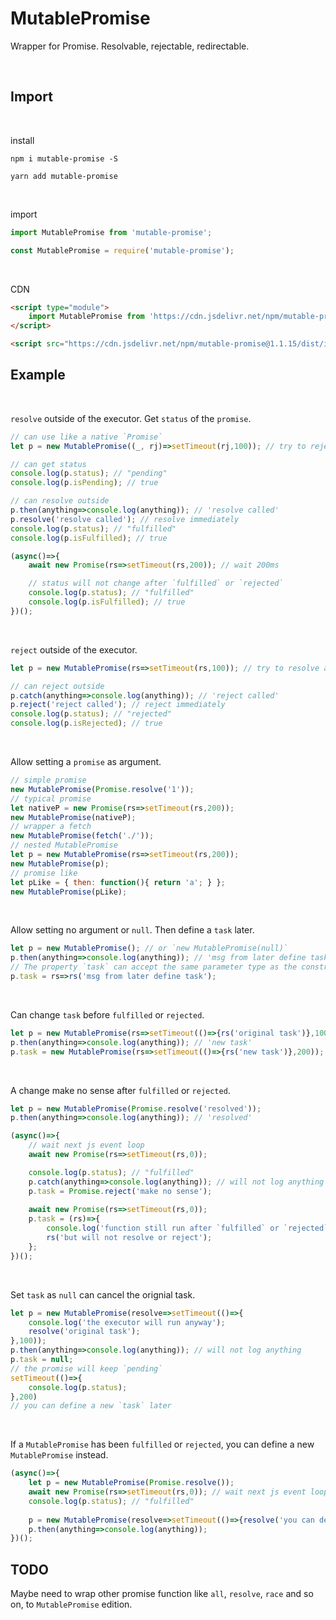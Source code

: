 # MutablePromise

Wrapper for Promise. Resolvable, rejectable, redirectable. 

<br>

## Import

<br>

install
```
npm i mutable-promise -S
```
```
yarn add mutable-promise
```

<br>

import
```mjs
import MutablePromise from 'mutable-promise';
```
```js
const MutablePromise = require('mutable-promise');
```

<br>

CDN
```html
<script type="module">
    import MutablePromise from 'https://cdn.jsdelivr.net/npm/mutable-promise@1.1.15/dist/index.esm.min.js';
</script>
```
```html
<script src="https://cdn.jsdelivr.net/npm/mutable-promise@1.1.15/dist/index.min.js"></script>
```

## Example

<br>

`resolve` outside of the executor.
Get `status` of the `promise`.
```js
// can use like a native `Promise`
let p = new MutablePromise((_, rj)=>setTimeout(rj,100)); // try to reject after 100ms

// can get status
console.log(p.status); // "pending"
console.log(p.isPending); // true

// can resolve outside
p.then(anything=>console.log(anything)); // 'resolve called' 
p.resolve('resolve called'); // resolve immediately
console.log(p.status); // "fulfilled"
console.log(p.isFulfilled); // true

(async()=>{
    await new Promise(rs=>setTimeout(rs,200)); // wait 200ms

    // status will not change after `fulfilled` or `rejected`
    console.log(p.status); // "fulfilled"
    console.log(p.isFulfilled); // true
})();
```

<br>

`reject` outside of the executor.
```js
let p = new MutablePromise(rs=>setTimeout(rs,100)); // try to resolve after 100ms

// can reject outside
p.catch(anything=>console.log(anything)); // 'reject called'
p.reject('reject called'); // reject immediately
console.log(p.status); // "rejected"
console.log(p.isRejected); // true
```

<br>

Allow setting a `promise` as argument.
```js
// simple promise
new MutablePromise(Promise.resolve('1'));
// typical promise
let nativeP = new Promise(rs=>setTimeout(rs,200));
new MutablePromise(nativeP);
// wrapper a fetch
new MutablePromise(fetch('./'));
// nested MutablePromise
let p = new MutablePromise(rs=>setTimeout(rs,200));
new MutablePromise(p);
// promise like
let pLike = { then: function(){ return 'a'; } };
new MutablePromise(pLike);
```

<br>

Allow setting no argument or `null`. Then define a `task` later.
```js
let p = new MutablePromise(); // or `new MutablePromise(null)`
p.then(anything=>console.log(anything)); // 'msg from later define task'
// The property `task` can accept the same parameter type as the constructor of `MutablePromise`
p.task = rs=>rs('msg from later define task');
```

<br>

Can change `task` before `fulfilled` or `rejected`.
```js
let p = new MutablePromise(rs=>setTimeout(()=>{rs('original task')},100));
p.then(anything=>console.log(anything)); // 'new task'
p.task = new MutablePromise(rs=>setTimeout(()=>{rs('new task')},200));
```

<br>

A change make no sense after `fulfilled` or `rejected`.
```js
let p = new MutablePromise(Promise.resolve('resolved'));
p.then(anything=>console.log(anything)); // 'resolved'

(async()=>{
    // wait next js event loop
    await new Promise(rs=>setTimeout(rs,0));

    console.log(p.status); // "fulfilled"
    p.catch(anything=>console.log(anything)); // will not log anything
    p.task = Promise.reject('make no sense');
    
    await new Promise(rs=>setTimeout(rs,0));
    p.task = (rs)=>{
        console.log('function still run after `fulfilled` or `rejected`');
        rs('but will not resolve or reject');
    };
})();
```

<br>

Set `task` as `null` can cancel the orignial task.
```js
let p = new MutablePromise(resolve=>setTimeout(()=>{
    console.log('the executor will run anyway');
    resolve('original task');
},100));
p.then(anything=>console.log(anything)); // will not log anything
p.task = null;
// the promise will keep `pending`
setTimeout(()=>{
    console.log(p.status);
},200)
// you can define a new `task` later
```

<br>

If a `MutablePromise` has been `fulfilled` or `rejected`, you can define a new `MutablePromise` instead.
```js
(async()=>{
    let p = new MutablePromise(Promise.resolve());
    await new Promise(rs=>setTimeout(rs,0)); // wait next js event loop
    console.log(p.status); // "fulfilled"
    
    p = new MutablePromise(resolve=>setTimeout(()=>{resolve('you can define a new `MutablePromise` instead')},100));
    p.then(anything=>console.log(anything));
})();
```

## TODO

Maybe need to wrap other promise function like `all`, `resolve`, `race` and so on, to `MutablePromise` edition.
